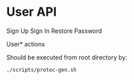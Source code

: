# User API

Sign Up
Sign In
Restore Password

User* actions

Should be executed from root directory by:

```sh
./scripts/protoc-gen.sh
```
